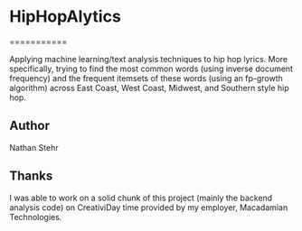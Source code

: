 # HipHopAlytics
===========

Applying machine learning/text analysis techniques to hip hop lyrics.  More specifically, trying to find the most common words (using inverse document frequency) and the frequent itemsets of these words (using an fp-growth algorithm) across East Coast, West Coast, Midwest, and Southern style hip hop. 

## Author

Nathan Stehr

## Thanks

I was able to work on a solid chunk of this project (mainly the backend analysis code) on CreativiDay time 
provided by my employer, Macadamian Technologies.